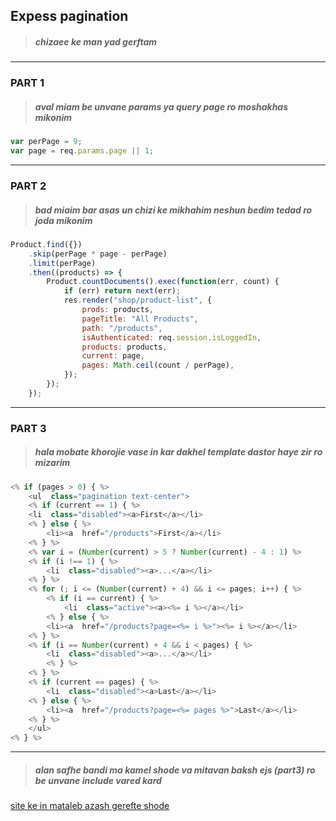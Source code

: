 ## Expess pagination

> ##### chizaee ke man yad gerftam

---

### PART 1

> ##### aval miam be unvane params ya query page ro moshakhas mikonim

```js
var perPage = 9;
var page = req.params.page || 1;
```

---

### PART 2

> ##### bad miaim bar asas un chizi ke mikhahim neshun bedim tedad ro joda mikonim

```javascript
Product.find({})
	.skip(perPage * page - perPage)
	.limit(perPage)
	.then((products) => {
		Product.countDocuments().exec(function(err, count) {
			if (err) return next(err);
			res.render("shop/product-list", {
				prods: products,
				pageTitle: "All Products",
				path: "/products",
				isAuthenticated: req.session.isLoggedIn,
				products: products,
				current: page,
				pages: Math.ceil(count / perPage),
			});
		});
	});
```

---

### PART 3

> ##### hala mobate khorojie vase in kar dakhel template dastor haye zir ro mizarim

```js
<% if (pages > 0) { %>
	<ul  class="pagination text-center">
	<% if (current == 1) { %>
	<li  class="disabled"><a>First</a></li>
	<% } else { %>
		<li><a  href="/products">First</a></li>
	<% } %>
	<% var i = (Number(current) > 5 ? Number(current) - 4 : 1) %>
	<% if (i !== 1) { %>
		<li  class="disabled"><a>...</a></li>
	<% } %>
	<% for (; i <= (Number(current) + 4) && i <= pages; i++) { %>
		<% if (i == current) { %>
			<li  class="active"><a><%= i %></a></li>
		<% } else { %>
		<li><a  href="/products?page=<%= i %>"><%= i %></a></li>
	<% } %>
	<% if (i == Number(current) + 4 && i < pages) { %>
		<li  class="disabled"><a>...</a></li>
		<% } %>
	<% } %>
	<% if (current == pages) { %>
		<li  class="disabled"><a>Last</a></li>
	<% } else { %>
		<li><a  href="/products?page=<%= pages %>">Last</a></li>
	<% } %>
	</ul>
<% } %>
```

---

> ##### alan safhe bandi ma kamel shode va mitavan baksh ejs (part3) ro be unvane include vared kard

[site ke in mataleb azash gerefte shode](https://evdokimovm.github.io/javascript/nodejs/mongodb/pagination/expressjs/ejs/bootstrap/2017/08/20/create-pagination-with-nodejs-mongodb-express-and-ejs-step-by-step-from-scratch.html)

